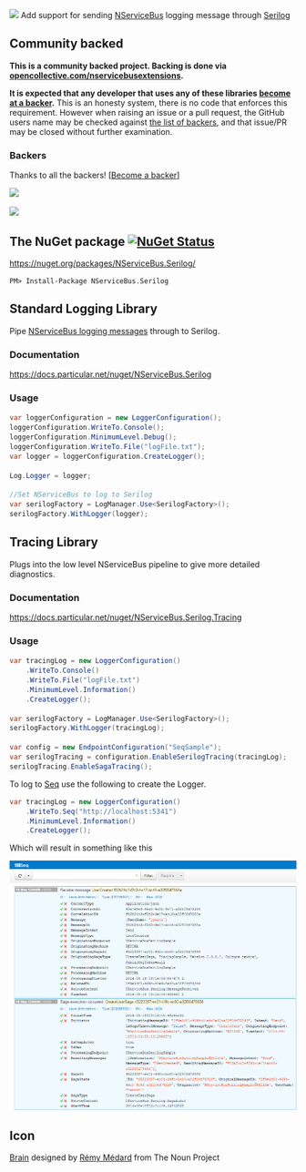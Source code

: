 <img src="https://raw.github.com/NServiceBusExtensions/NServiceBus.Serilog/master/src/package_icon.png" height="25px"> Add support for sending [NServiceBus](http://particular.net/NServiceBus) logging message through [Serilog](http://serilog.net/)

<!--- StartOpenCollectiveBackers -->

## Community backed

**This is a community backed project. Backing is done via [opencollective.com/nservicebusextensions](https://opencollective.com/nservicebusextensions/).**

**It is expected that any developer that uses any of these libraries [become at a backer](https://opencollective.com/nservicebusextensions#contribute).** This is an honesty system, there is no code that enforces this requirement. However when raising an issue or a pull request, the GitHub users name may be checked against [the list of backers](https://github.com/NServiceBusExtensions/Home/blob/master/backers.md), and that issue/PR may be closed without further examination.


### Backers

Thanks to all the backers! [[Become a backer](https://opencollective.com/nservicebusextensions#contribute)]

<a href="https://opencollective.com/nservicebusextensions#contribute" target="_blank"><img src="https://opencollective.com/nservicebusextensions/tiers/backer.svg"></a>

[<img src="https://opencollective.com/nservicebusextensions/donate/button@2x.png?color=blue" width="200px">](https://opencollective.com/nservicebusextensions#contribute)

<!--- EndOpenCollectiveBackers -->


## The NuGet package [![NuGet Status](http://img.shields.io/nuget/v/NServiceBus.Serilog.svg?style=flat)](https://www.nuget.org/packages/NServiceBus.Serilog/)

https://nuget.org/packages/NServiceBus.Serilog/

    PM> Install-Package NServiceBus.Serilog


## Standard Logging Library

Pipe [NServiceBus logging messages](https://docs.particular.net/nservicebus/logging/) through to Serilog.


### Documentation

https://docs.particular.net/nuget/NServiceBus.Serilog


### Usage

```csharp
var loggerConfiguration = new LoggerConfiguration();
loggerConfiguration.WriteTo.Console();
loggerConfiguration.MinimumLevel.Debug();
loggerConfiguration.WriteTo.File("logFile.txt");
var logger = loggerConfiguration.CreateLogger();

Log.Logger = logger;

//Set NServiceBus to log to Serilog
var serilogFactory = LogManager.Use<SerilogFactory>();
serilogFactory.WithLogger(logger);
```


## Tracing Library

Plugs into the low level NServiceBus pipeline to give more detailed diagnostics.


### Documentation

https://docs.particular.net/nuget/NServiceBus.Serilog.Tracing


### Usage

```csharp
var tracingLog = new LoggerConfiguration()
    .WriteTo.Console()
    .WriteTo.File("logFile.txt")
    .MinimumLevel.Information()
    .CreateLogger();

var serilogFactory = LogManager.Use<SerilogFactory>();
serilogFactory.WithLogger(tracingLog);

var config = new EndpointConfiguration("SeqSample");
var serilogTracing = configuration.EnableSerilogTracing(tracingLog);
serilogTracing.EnableSagaTracing();
```

To log to [Seq](http://getseq.net/ "Seq") use the following to create the Logger.

```csharp
var tracingLog = new LoggerConfiguration()
    .WriteTo.Seq("http://localhost:5341")
    .MinimumLevel.Information()
    .CreateLogger();
```

Which will result in something like this

![](https://raw.githubusercontent.com/NServiceBusExtensions/NServiceBus.Serilog/master/NsbSeq.png)


## Icon

<a href="http://thenounproject.com/noun/brain/#icon-No10411" target="_blank">Brain</a> designed by <a href="http://thenounproject.com/catalarem" target="_blank">Rémy Médard</a> from The Noun Project